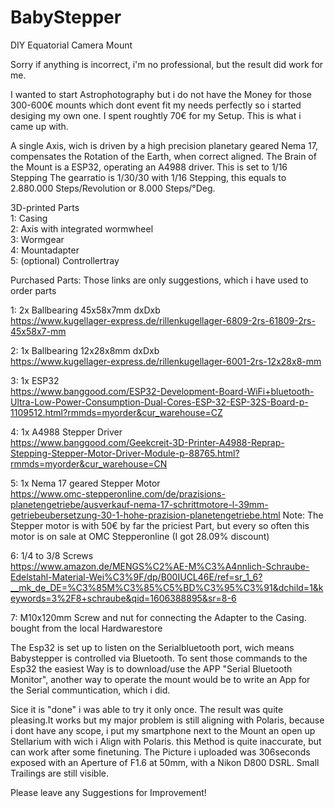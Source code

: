 # BabyStepper
DIY Equatorial Camera Mount

Sorry if anything is incorrect, i'm no professional, but the result did work for me.

I wanted to start Astrophotography but i do not have the Money for those 300-600€ mounts which dont event fit my needs perfectly so i started desiging my own one. I spent roughtly 70€ for my Setup. This is what i came up with. 

A single Axis, wich is driven by a high precision planetary geared Nema 17, compensates the Rotation of the Earth, when correct aligned.
The Brain of the Mount is a ESP32, operating an A4988 driver. This is set to 1/16 Stepping
The gearratio is 1/30/30 with 1/16 Stepping, this equals to 2.880.000 Steps/Revolution or 8.000 Steps/°Deg.

3D-printed Parts                                            
1: Casing                           
2: Axis with integrated wormwheel                                       
3: Wormgear                                           
4: Mountadapter                                 
5: (optional) Controllertray                                          


Purchased Parts:
Those links are only suggestions, which i have used to order parts

1: 2x Ballbearing 45x58x7mm  dxDxb                                        
https://www.kugellager-express.de/rillenkugellager-6809-2rs-61809-2rs-45x58x7-mm

2: 1x Ballbearing 12x28x8mm  dxDxb                                                
https://www.kugellager-express.de/rillenkugellager-6001-2rs-12x28x8-mm

3: 1x ESP32                                 
https://www.banggood.com/ESP32-Development-Board-WiFi+bluetooth-Ultra-Low-Power-Consumption-Dual-Cores-ESP-32-ESP-32S-Board-p-1109512.html?rmmds=myorder&cur_warehouse=CZ

4: 1x A4988 Stepper Driver                          
https://www.banggood.com/Geekcreit-3D-Printer-A4988-Reprap-Stepping-Stepper-Motor-Driver-Module-p-88765.html?rmmds=myorder&cur_warehouse=CN

5: 1x Nema 17 geared Stepper Motor                                            
https://www.omc-stepperonline.com/de/prazisions-planetengetriebe/ausverkauf-nema-17-schrittmotore-l-39mm-getriebeubersetzung-30-1-hohe-prazision-planetengetriebe.html
Note: The Stepper motor is with 50€ by far the priciest Part, but every so often this motor is on sale at OMC Stepperonline (I got 28.09% discount)

6: 1/4 to 3/8 Screws                              
https://www.amazon.de/MENGS%C2%AE-M%C3%A4nnlich-Schraube-Edelstahl-Material-Wei%C3%9F/dp/B00IUCL46E/ref=sr_1_6?__mk_de_DE=%C3%85M%C3%85%C5%BD%C3%95%C3%91&dchild=1&keywords=3%2F8+schraube&qid=1606388895&sr=8-6

7: M10x120mm Screw and nut for connecting the Adapter to the Casing.      
bought from the local Hardwarestore


The Esp32 is set up to listen on the Serialbluetooth port, wich means Babystepper is controlled via Bluetooth. To sent those commands to the Esp32 the easiest Way is to download/use the APP "Serial Bluetooth Monitor", another way to operate the mount would be to write an App for the Serial communtication, which i did.

Sice it is "done" i was able to try it only once. The result was quite pleasing.It works but my major problem is still aligning with Polaris, because i dont have any scope, i put my smartphone next to the Mount an open up Stellarium with wich i Align with Polaris. this Method is quite inaccurate, but can work after some finetuning.
The Picture i uploaded was 306seconds exposed with an Aperture of F1.6 at 50mm, with a Nikon D800 DSRL. Small Trailings are still visible.

Please leave any Suggestions for Improvement!
